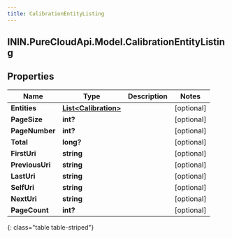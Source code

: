 ```yaml
---
title: CalibrationEntityListing
---
```

## ININ.PureCloudApi.Model.CalibrationEntityListing

## Properties

|Name | Type | Description | Notes|
|------------ | ------------- | ------------- | -------------|
| **Entities** | [**List&lt;Calibration&gt;**](Calibration.html) |  | [optional] |
| **PageSize** | **int?** |  | [optional] |
| **PageNumber** | **int?** |  | [optional] |
| **Total** | **long?** |  | [optional] |
| **FirstUri** | **string** |  | [optional] |
| **PreviousUri** | **string** |  | [optional] |
| **LastUri** | **string** |  | [optional] |
| **SelfUri** | **string** |  | [optional] |
| **NextUri** | **string** |  | [optional] |
| **PageCount** | **int?** |  | [optional] |
{: class="table table-striped"}


